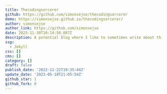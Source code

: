 ```yaml
---
title: Thecodingsorcerer
github: https://github.com/simonsejse/thecodingsorcerer
demo: https://simonsejse.github.io/thecodingsorcerer/
author: simonsejse
author_link: https://github.com/simonsejse
date: 2023-11-30T10:14:58.087Z
description: A potential blog where I like to sometimes write about things.
ssg:
  - Jekyll
css: []
cms: []
category: []
draft: false
publish_date: '2022-11-22T19:35:44Z'
update_date: '2023-05-18T21:05:54Z'
github_star: 1
github_fork: 0
---
```

